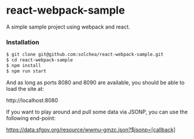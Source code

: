 # react-webpack-sample

A simple sample project using webpack and react.

### Installation

```sh
$ git clone git@github.com:solchea/react-webpack-sample.git
$ cd react-webpack-sample
$ npm install
$ npm run start
```

And as long as ports 8080 and 8090 are available, you should be able to load the site at:

http://localhost:8080

If you want to play around and pull some data via JSONP, you can use the following end-point:

https://data.sfgov.org/resource/wwmu-gmzc.json?$jsonp=[callback]
